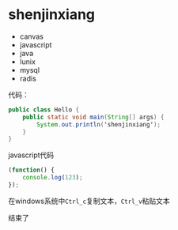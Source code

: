 # shenjinxiang

* canvas
* javascript
* java
* lunix
* mysql
* radis

代码：
```java
public class Hello {
	public static void main(String[] args) {
		System.out.println('shenjinxiang');
	}
}
```

javascript代码
```javascript
(function() {
	console.log(123);
});
```

在windows系统中`Ctrl_c`复制文本，`Ctrl_v`粘贴文本

结束了
